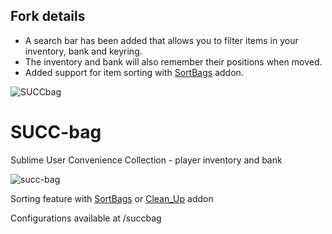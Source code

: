 ## Fork details

- A search bar has been added that allows you to filter items in your inventory, bank and keyring.
- The inventory and bank will also remember their positions when moved.
- Added support for item sorting with [SortBags](https://github.com/shirsig/SortBags-vanilla) addon.

![SUCCbag](https://user-images.githubusercontent.com/107083057/234946553-9c0dfd94-ef42-4c34-8b6d-e9b99732fa20.png)

# SUCC-bag
Sublime User Convenience Collection - player inventory and bank   

![succ-bag](https://cloud.githubusercontent.com/assets/17740865/23642754/f5d4baa6-02b1-11e7-89ad-db77a9b3a6c3.jpg)

Sorting feature with [SortBags](https://github.com/shirsig/SortBags-vanilla) or [Clean_Up](https://github.com/GryllsAddons/Clean_Up) addon

Configurations available at /succbag
